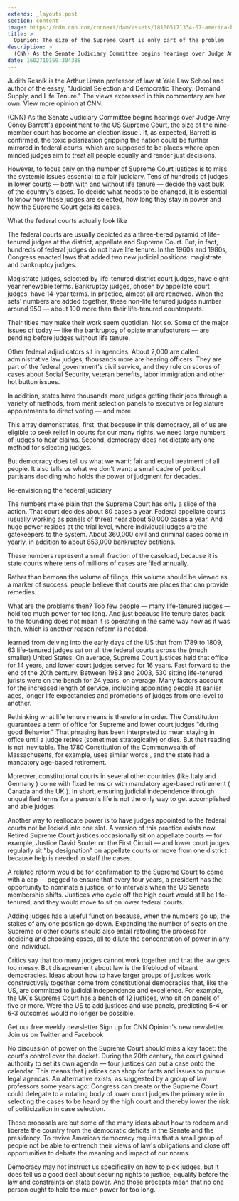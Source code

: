 ```yaml
--- 
extends: _layouts.post 
section: content 
image: https://cdn.cnn.com/cnnnext/dam/assets/181005171334-07-america-buildings-super-tease.jpg 
title: > 
  Opinion: The size of the Supreme Court is only part of the problem 
description: > 
  (CNN) As the Senate Judiciary Committee begins hearings over Judge Amy Coney Barrett's appointment to the US Supreme Court, the size of the nine-member court has become an election issue .However, to focus only on the number of Supreme Court justices is to miss the systemic issues essential to a fair judiciary.What the federal courts actually look likeThe federal courts are usually depicted as a three-tiered pyramid of life-tenured judges at the district, appellate and Supreme Court.On average, Supreme Court justices held that office for 14 years, and lower court judges served for 16 years.The Constitution guarantees a term of office for Supreme and lower court judges "during good Behavior." 
date: 1602710159.304388 
--- 
```

Judith Resnik is the Arthur Liman professor of law at Yale Law School and author of the essay, "Judicial Selection and Democratic Theory: Demand, Supply, and Life Tenure." The views expressed in this commentary are her own. View more opinion at CNN.

(CNN) As the Senate Judiciary Committee begins hearings over Judge Amy Coney Barrett's appointment to the US Supreme Court, the size of the nine-member court has become an election issue . If, as expected, Barrett is confirmed, the toxic polarization gripping the nation could be further mirrored in federal courts, which are supposed to be places where open-minded judges aim to treat all people equally and render just decisions.

However, to focus only on the number of Supreme Court justices is to miss the systemic issues essential to a fair judiciary. Tens of hundreds of judges in lower courts — both with and without life tenure — decide the vast bulk of the country's cases. To decide what needs to be changed, it is essential to know how these judges are selected, how long they stay in power and how the Supreme Court gets its cases.

What the federal courts actually look like

The federal courts are usually depicted as a three-tiered pyramid of life-tenured judges at the district, appellate and Supreme Court. But, in fact, hundreds of federal judges do not have life tenure. In the 1960s and 1980s, Congress enacted laws that added two new judicial positions: magistrate and bankruptcy judges.

Magistrate judges, selected by life-tenured district court judges, have eight-year renewable terms. Bankruptcy judges, chosen by appellate court judges, have 14-year terms. In practice, almost all are renewed. When the sets' numbers are added together, these non-life tenured judges number around 950 — about 100 more than their life-tenured counterparts.

Their titles may make their work seem quotidian. Not so. Some of the major issues of today — like the bankruptcy of opiate manufacturers — are pending before judges without life tenure.

Other federal adjudicators sit in agencies. About 2,000 are called administrative law judges; thousands more are hearing officers. They are part of the federal government's civil service, and they rule on scores of cases about Social Security, veteran benefits, labor immigration and other hot button issues.

In addition, states have thousands more judges getting their jobs through a variety of methods, from merit selection panels to executive or legislature appointments to direct voting — and more.

This array demonstrates, first, that because in this democracy, all of us are eligible to seek relief in courts for our many rights, we need large numbers of judges to hear claims. Second, democracy does not dictate any one method for selecting judges.

But democracy does tell us what we want: fair and equal treatment of all people. It also tells us what we don't want: a small cadre of political partisans deciding who holds the power of judgment for decades.

Re-envisioning the federal judiciary

The numbers make plain that the Supreme Court has only a slice of the action. That court decides about 80 cases a year. Federal appellate courts (usually working as panels of three) hear about 50,000 cases a year. And huge power resides at the trial level, where individual judges are the gatekeepers to the system. About 360,000 civil and criminal cases come in yearly, in addition to about 853,000 bankruptcy petitions.

These numbers represent a small fraction of the caseload, because it is state courts where tens of millions of cases are filed annually.

Rather than bemoan the volume of filings, this volume should be viewed as a marker of success: people believe that courts are places that can provide remedies.

What are the problems then? Too few people — many life-tenured judges — hold too much power for too long. And just because life tenure dates back to the founding does not mean it is operating in the same way now as it was then, which is another reason reform is needed.

learned from delving into the early days of the US that from 1789 to 1809, 63 life-tenured judges sat on all the federal courts across the (much smaller) United States. On average, Supreme Court justices held that office for 14 years, and lower court judges served for 16 years. Fast forward to the end of the 20th century. Between 1983 and 2003, 530 sitting life-tenured jurists were on the bench for 24 years, on average. Many factors account for the increased length of service, including appointing people at earlier ages, longer life expectancies and promotions of judges from one level to another.

Rethinking what life tenure means is therefore in order. The Constitution guarantees a term of office for Supreme and lower court judges "during good Behavior." That phrasing has been interpreted to mean staying in office until a judge retires (sometimes strategically) or dies. But that reading is not inevitable. The 1780 Constitution of the Commonwealth of Massachusetts, for example, uses similar words , and the state had a mandatory age-based retirement.

Moreover, constitutional courts in several other countries (like Italy and Germany ) come with fixed terms or with mandatory age-based retirement ( Canada and the UK ). In short, ensuring judicial independence through unqualified terms for a person's life is not the only way to get accomplished and able judges.

Another way to reallocate power is to have judges appointed to the federal courts not be locked into one slot. A version of this practice exists now. Retired Supreme Court justices occasionally sit on appellate courts — for example, Justice David Souter on the First Circuit — and lower court judges regularly sit "by designation" on appellate courts or move from one district because help is needed to staff the cases.

A related reform would be for confirmation to the Supreme Court to come with a cap — pegged to ensure that every four years, a president has the opportunity to nominate a justice, or to intervals when the US Senate membership shifts. Justices who cycle off the high court would still be life-tenured, and they would move to sit on lower federal courts.

Adding judges has a useful function because, when the numbers go up, the stakes of any one position go down. Expanding the number of seats on the Supreme or other courts should also entail retooling the process for deciding and choosing cases, all to dilute the concentration of power in any one individual.

Critics say that too many judges cannot work together and that the law gets too messy. But disagreement about law is the lifeblood of vibrant democracies. Ideas about how to have larger groups of justices work constructively together come from constitutional democracies that, like the US, are committed to judicial independence and excellence. For example, the UK's Supreme Court has a bench of 12 justices, who sit on panels of five or more. Were the US to add justices and use panels, predicting 5-4 or 6-3 outcomes would no longer be possible.

Get our free weekly newsletter Sign up for CNN Opinion's new newsletter. Join us on Twitter and Facebook

No discussion of power on the Supreme Court should miss a key facet: the court's control over the docket. During the 20th century, the court gained authority to set its own agenda — four justices can put a case onto the calendar. This means that justices can shop for facts and issues to pursue legal agendas. An alternative exists, as suggested by a group of law professors some years ago: Congress can create or the Supreme Court could delegate to a rotating body of lower court judges the primary role in selecting the cases to be heard by the high court and thereby lower the risk of politicization in case selection.

These proposals are but some of the many ideas about how to redeem and liberate the country from the democratic deficits in the Senate and the presidency. To revive American democracy requires that a small group of people not be able to entrench their views of law's obligations and close off opportunities to debate the meaning and impact of our norms.

Democracy may not instruct us specifically on how to pick judges, but it does tell us a good deal about securing rights to justice, equality before the law and constraints on state power. And those precepts mean that no one person ought to hold too much power for too long.
